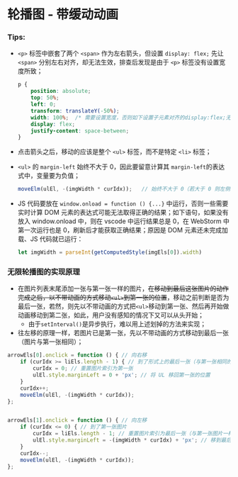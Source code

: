 # 轮播图 - 带缓动动画



### Tips:

* `<p>` 标签中嵌套了两个 `<span>` 作为左右箭头，但设置 `display: flex;` 先让 `<span>` 分别左右对齐，却无法生效，排查后发现是由于 `<p>` 标签没有设置宽度所致；

  ```css
  p {
      position: absolute;
      top: 50%;
      left: 0;
      transform: translateY(-50%);
      width: 100%;  /* 需要设置宽度，否则如下设置子元素对齐的display:flex;无法生效 */
      display: flex;
      justify-content: space-between;
  }
  ```

* 点击箭头之后，移动的应该是整个 `<ul>` 标签，而不是特定 `<li>` 标签；

* `<ul>` 的 `margin-left` 始终不大于 0，因此要留意计算其 `margin-left`的表达式中，变量要为负值；

  ```js
  moveElm(ulEl, -(imgWidth * curIdx));   // 始终不大于 0（若大于 0 则左侧就露出空白了）
  ```

* JS 代码要放在 `window.onload = function () {...}` 中运行，否则一些需要实时计算 DOM 元素的表达式可能无法取得正确的结果；如下语句，如果没有放入 window.onload 中，则在 vscode 中运行结果总是 0，在 WebStorm 中第一次运行也是 0，刷新后才能获取正确结果；原因是 DOM 元素还未完成加载、JS 代码就已运行：

  ```js
  let imgWidth = parseInt(getComputedStyle(imgEls[0]).width)
  ```

  

  

### 无限轮播图的实现原理

* 在图片列表末尾添加一张与第一张一样的图片，~~在移动到最后这张图片的动作完成之后，以不带动画的方式移动`<ul>`到第一张的位置~~，移动之前判断是否为最后一张，若然，则先以不带动画的方式把`<ul>`移动到第一张、然后再开始做动画移动到第二张，如此，用户没有感知的情况下又可以从头开始；
  * 由于`setInterval()`是异步执行，难以用上述划掉的方法来实现；
* 往左移的原理一样，若图片已是第一张，先以不带动画的方式移动到最后一张（图片与第一张相同）；

```js
arrowEls[0].onclick = function () { // 向右移
    if (curIdx >= liEls.length - 1) { // 到了形式上的最后一张（与第一张相同的图片）
        curIdx = 0; // 重置图片索引为第一张
        ulEl.style.marginLeft = 0 + 'px'; // 将 UL 移回第一张的位置
    }
    curIdx++;
    moveElm(ulEl, -(imgWidth * curIdx));
};


arrowEls[1].onclick = function () { // 向左移
    if (curIdx <= 0) { // 到了第一张图片
        curIdx = liEls.length - 1; // 重置图片索引为最后一张（与第一张图片一样）
        ulEl.style.marginLeft = -(imgWidth * curIdx) + 'px'; // 移到最后一张
    }
    curIdx--;
    moveElm(ulEl, -(imgWidth * curIdx));
};
```

